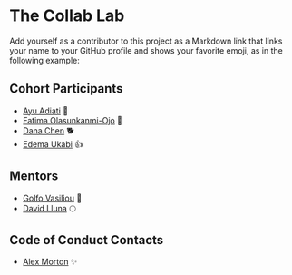 # The Collab Lab

Add yourself as a contributor to this project as a Markdown link that links your name to your GitHub profile and shows your favorite emoji, as in the following example:

## Cohort Participants

- [Ayu Adiati](https://github.com/adiati98) 🤩
- [Fatima Olasunkanmi-Ojo](https://github.com/fatima-ola/) 🤗
- [Dana Chen](https://github.com/danachen) 🐕
- [Edema Ukabi](https://github.com/edemaukabi) 👍

## Mentors

- [Golfo Vasiliou](https://github.com/faysvas) 🥞
- [David Lluna](https://github.com/llunaplanet) 🌕

## Code of Conduct Contacts

- [Alex Morton](https://github.com/alexlsalt) ✨

